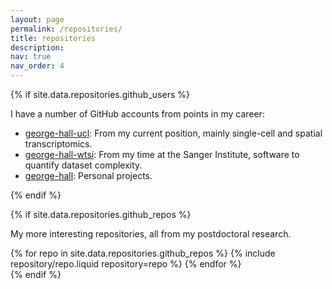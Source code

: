 ```yaml
---
layout: page
permalink: /repositories/
title: repositories
description:
nav: true
nav_order: 4
---
```


{% if site.data.repositories.github_users %}

I have a number of GitHub accounts from points in my career:

- [george-hall-ucl](https://github.com/george-hall-ucl): From my current position, mainly single-cell and spatial transcriptomics.
- [george-hall-wtsi](https://github.com/george-hall-wtsi): From my time at the Sanger Institute, software to quantify dataset complexity.
- [george-hall](https://github.com/george-hall): Personal projects.

{% endif %}

{% if site.data.repositories.github_repos %}

My more interesting repositories, all from my postdoctoral research.

<div class="repositories d-flex flex-wrap flex-md-row flex-column justify-content-between align-items-center">
  {% for repo in site.data.repositories.github_repos %}
    {% include repository/repo.liquid repository=repo %}
  {% endfor %}
</div>
{% endif %}
